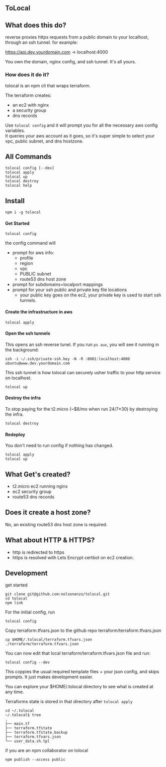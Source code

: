 ## ToLocal
## What does this do?
reverse proxies https requests from a public domain to your localhost, through an ssh tunnel.
for example:

https://api.dev.yourdomain.com -> localhost:4000

You own the domain, nginx config, and ssh tunnel. It's all yours.

### How does it do it?
tolocal is an npm cli that wraps terraform. 

The terraform creates:
- an ec2 with nginx
- a security group
- dns records

Use `tolocal config` and it will prompt you for all the necessary aws config variables.  
It queries your aws account as it goes, so it's super simple to select your vpc, public subnet, and dns hostzone.
## All Commands
```
tolocal config [--dev]
tolocal apply
tolocal up
tolocal destroy
tolocal help
```
## Install
```
npm i -g tolocal
```
#### Get Started
```
tolocal config
```
the config command will
- prompt for aws info:
  - profile
  - region
  - vpc
  - PUBLIC subnet
  - route53 dns host zone
- prompt for subdomains=localport mappings
- prompt for your ssh public and private key file locations 
  - your public key goes on the ec2, your private key is used to start ssh tunnels.

#### Create the infrastructure in aws
```
tolocal apply
```
#### Open the ssh tunnels
This opens an ssh reverse tunel. If you run `ps aux`, you will see it running in the background:

`ssh -i ~/.ssh/private-ssh.key -N -R :8001:localhost:4000 ubuntu@www.dev.yourdomain.com`

This ssh tunnel is how tolocal can securely usher traffic to your http service on localhost.
```
tolocal up
```
#### Destroy the infra
To stop paying for the t2.micro (~$8/mo when run 24/7*30) by destroying the infra.
```
tolocal destroy
```
#### Redeploy
You don't need to run config if nothing has changed.
```
tolocal apply
tolocal up
```

## What Get's created?
- t2.micro ec2 running nginx
- ec2 security group
- route53 dns records

## Does it create a host zone?
No, an existing route53 dns host zone is required.

## What about HTTP & HTTPS?
- http is redirected to https
- https is resolved with Lets Encrypt certbot on ec2 creation.

## Development
get started
```
git clone git@github.com:nelsonenzo/tolocal.git
cd tolocal
npm link
```
For the initial config, run
```
tolocal config
```
Copy terraform.tfvars.json to the github repo terraform/terraform.tfvars.json
```
cp $HOME/.tolocal/terraform.tfvars.json ./terraform/terraform.tfvars.json
```
You can now edit that local terraform/terraform.tfvars.json file and run:
```
tolocal config --dev
``` 
This coppies the usual required template files + your json config, and skips prompts.
It just makes development easier.

You can explore your $HOME/.tolocal directory to see what is created at any time. 

Terraforms state is stored in that directory after `tolocal apply`
```
cd ~/.tolocal
~/.tolocal$ tree
.
├── main.tf
├── terraform.tfstate
├── terraform.tfstate.backup
├── terraform.tfvars.json
└── user_data.sh.tpl
```


if you are an npm collaborator on tolocal
```
npm publish --access public
```